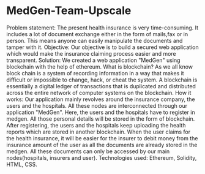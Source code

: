 # MedGen-Team-Upscale
Problem statement: 
The present health insurance is very time-consuming. It includes a lot of document exchange either in the form of mails,fax or in person. This means anyone can easily manipulate the documents and tamper with it.
Objective: 
Our objective is to build a secured web application which would make the insurance claiming process easier and more transparent. 
Solution: We created a web application "MedGen" using blockchain with the help of ethereum. 
What is blockchain?
As we all know block chain is a system of recording information in a way that makes it difficult or impossible to change, hack, or cheat the system. A blockchain is essentially a digital ledger of transactions that is duplicated and distributed across the entire network of computer systems on the blockchain.
How it works: 
Our application mainly revolves around the insurance company, the users and the hospitals. All these nodes are interconnected through our application "MedGen".
Here, the users and the hospitals have to register in medgen. All those personal details will be stored in the form of blockchain.
After registering, the users and the hospitals keep uploading the health reports which are stored in another blockchain.
When the user claims for the health insurance, it will be easier for the insurer to debit money from the insurance amount of the user as all the documents are already stored in the medgen.
All these documents can only be accessed by our main nodes(hospitals, insurers and user).
Technologies used: Ethereum, Solidity, HTML, CSS.
